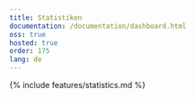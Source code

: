 ```yaml
---
title: Statistiken
documentation: /documentation/dashboard.html
oss: true
hosted: true
order: 175
lang: de
---
```


{% include features/statistics.md %}
